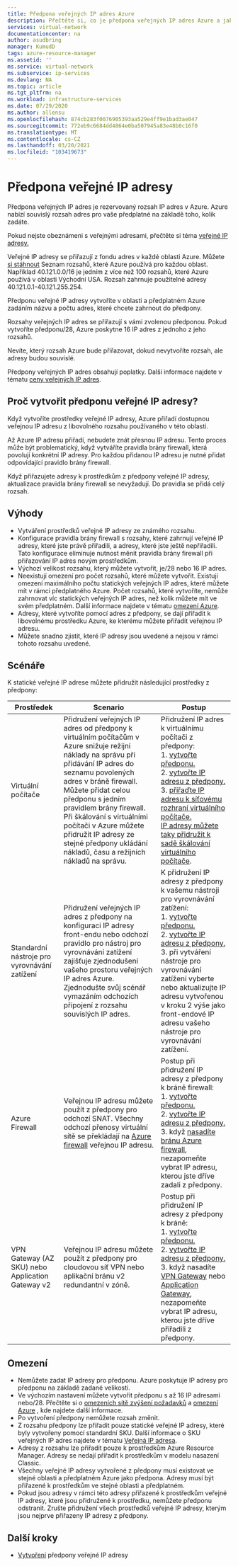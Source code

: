 ```yaml
---
title: Předpona veřejných IP adres Azure
description: Přečtěte si, co je předpona veřejných IP adres Azure a jak vám může pomáhat s přiřazením předvídatelných veřejných IP adres vašim prostředkům.
services: virtual-network
documentationcenter: na
author: asudbring
manager: KumudD
tags: azure-resource-manager
ms.assetid: ''
ms.service: virtual-network
ms.subservice: ip-services
ms.devlang: NA
ms.topic: article
ms.tgt_pltfrm: na
ms.workload: infrastructure-services
ms.date: 07/29/2020
ms.author: allensu
ms.openlocfilehash: 874cb283f0076905393aa529e4ff9e1bad3ae047
ms.sourcegitcommit: 772eb9c6684dd4864e0ba507945a83e48b8c16f0
ms.translationtype: MT
ms.contentlocale: cs-CZ
ms.lasthandoff: 03/20/2021
ms.locfileid: "103419673"
---
```

# <a name="public-ip-address-prefix"></a>Předpona veřejné IP adresy

Předpona veřejných IP adres je rezervovaný rozsah IP adres v Azure. Azure nabízí souvislý rozsah adres pro vaše předplatné na základě toho, kolik zadáte. 

Pokud nejste obeznámeni s veřejnými adresami, přečtěte si téma [veřejné IP adresy.](./public-ip-addresses.md#public-ip-addresses)

Veřejné IP adresy se přiřazují z fondu adres v každé oblasti Azure. Můžete [si stáhnout](https://www.microsoft.com/download/details.aspx?id=56519) Seznam rozsahů, které Azure používá pro každou oblast. Například 40.121.0.0/16 je jedním z více než 100 rozsahů, které Azure používá v oblasti Východní USA. Rozsah zahrnuje použitelné adresy 40.121.0.1-40.121.255.254.

Předponu veřejné IP adresy vytvoříte v oblasti a předplatném Azure zadáním názvu a počtu adres, které chcete zahrnout do předpony. 

Rozsahy veřejných IP adres se přiřazují s vámi zvolenou předponou. Pokud vytvoříte předponu/28, Azure poskytne 16 IP adres z jednoho z jeho rozsahů.

Nevíte, který rozsah Azure bude přiřazovat, dokud nevytvoříte rozsah, ale adresy budou souvislé. 

Předpony veřejných IP adres obsahují poplatky. Další informace najdete v tématu [ceny veřejných IP adres](https://azure.microsoft.com/pricing/details/ip-addresses).

## <a name="why-create-a-public-ip-address-prefix"></a>Proč vytvořit předponu veřejné IP adresy?

Když vytvoříte prostředky veřejné IP adresy, Azure přiřadí dostupnou veřejnou IP adresu z libovolného rozsahu používaného v této oblasti. 

Až Azure IP adresu přiřadí, nebudete znát přesnou IP adresu. Tento proces může být problematický, když vytváříte pravidla brány firewall, která povolují konkrétní IP adresy. Pro každou přidanou IP adresu je nutné přidat odpovídající pravidlo brány firewall.

Když přiřazujete adresy k prostředkům z předpony veřejné IP adresy, aktualizace pravidla brány firewall se nevyžadují. Do pravidla se přidá celý rozsah.

## <a name="benefits"></a>Výhody

- Vytváření prostředků veřejné IP adresy ze známého rozsahu.
- Konfigurace pravidla brány firewall s rozsahy, které zahrnují veřejné IP adresy, které jste právě přiřadili, a adresy, které jste ještě nepřiřadili. Tato konfigurace eliminuje nutnost měnit pravidla brány firewall při přiřazování IP adres novým prostředkům.
- Výchozí velikost rozsahu, který můžete vytvořit, je/28 nebo 16 IP adres.
- Neexistují omezení pro počet rozsahů, které můžete vytvořit. Existují omezení maximálního počtu statických veřejných IP adres, které můžete mít v rámci předplatného Azure. Počet rozsahů, které vytvoříte, nemůže zahrnovat víc statických veřejných IP adres, než kolik můžete mít ve svém předplatném. Další informace najdete v tématu [omezení Azure](../azure-resource-manager/management/azure-subscription-service-limits.md?toc=%2fazure%2fvirtual-network%2ftoc.json#azure-resource-manager-virtual-networking-limits).
- Adresy, které vytvoříte pomocí adres z předpony, se dají přiřadit k libovolnému prostředku Azure, ke kterému můžete přiřadit veřejnou IP adresu.
- Můžete snadno zjistit, které IP adresy jsou uvedené a nejsou v rámci tohoto rozsahu uvedené.

## <a name="scenarios"></a>Scénáře
K statické veřejné IP adrese můžete přidružit následující prostředky z předpony:

|Prostředek|Scenario|Postup|
|---|---|---|
|Virtuální počítače| Přidružení veřejných IP adres od předpony k virtuálním počítačům v Azure snižuje režijní náklady na správu při přidávání IP adres do seznamu povolených adres v bráně firewall. Můžete přidat celou předponu s jedním pravidlem brány firewall. Při škálování s virtuálními počítači v Azure můžete přidružit IP adresy ze stejné předpony ukládání nákladů, času a režijních nákladů na správu.| Přidružení IP adres k virtuálnímu počítači z předpony: </br> 1. [vytvořte předponu.](manage-public-ip-address-prefix.md) </br> 2. [vytvořte IP adresu z předpony.](manage-public-ip-address-prefix.md) </br> 3. [přiřaďte IP adresu k síťovému rozhraní virtuálního počítače.](virtual-network-network-interface-addresses.md#add-ip-addresses) </br> [IP adresy můžete taky přidružit k sadě škálování virtuálního počítače](https://azure.microsoft.com/resources/templates/101-vmms-with-public-ip-prefix/).
| Standardní nástroje pro vyrovnávání zatížení | Přidružení veřejných IP adres z předpony na konfiguraci IP adresy front-endu nebo odchozí pravidlo pro nástroj pro vyrovnávání zatížení zajišťuje zjednodušení vašeho prostoru veřejných IP adres Azure. Zjednodušte svůj scénář vymazáním odchozích připojení z rozsahu souvislých IP adres. | K přidružení IP adresy z předpony k vašemu nástroji pro vyrovnávání zatížení: </br> 1. [vytvořte předponu.](manage-public-ip-address-prefix.md) </br> 2. [vytvořte IP adresu z předpony.](manage-public-ip-address-prefix.md) </br> 3. při vytváření nástroje pro vyrovnávání zatížení vyberte nebo aktualizujte IP adresu vytvořenou v kroku 2 výše jako front-endové IP adresu vašeho nástroje pro vyrovnávání zatížení. |
| Azure Firewall | Veřejnou IP adresu můžete použít z předpony pro odchozí SNAT. Všechny odchozí přenosy virtuální sítě se překládají na [Azure firewall](../firewall/overview.md?toc=%2fazure%2fvirtual-network%2ftoc.json) veřejnou IP adresu. | Postup při přidružení IP adresy z předpony k bráně firewall: </br> 1. [vytvořte předponu.](manage-public-ip-address-prefix.md) </br> 2. [vytvořte IP adresu z předpony.](manage-public-ip-address-prefix.md) </br> 3. když [nasadíte bránu Azure firewall](../firewall/tutorial-firewall-deploy-portal.md?toc=%2fazure%2fvirtual-network%2ftoc.json#deploy-the-firewall), nezapomeňte vybrat IP adresu, kterou jste dříve zadali z předpony.|
| VPN Gateway (AZ SKU) nebo Application Gateway v2 | Veřejnou IP adresu můžete použít z předpony pro cloudovou síť VPN nebo aplikační bránu v2 redundantní v zóně. | Postup při přidružení IP adresy z předpony k bráně: </br> 1. [vytvořte předponu.](manage-public-ip-address-prefix.md) </br> 2. [vytvořte IP adresu z předpony.](manage-public-ip-address-prefix.md) </br> 3. když nasadíte [VPN Gateway](https://docs.microsoft.com/azure/vpn-gateway/tutorial-create-gateway-portal) nebo [Application Gateway](../application-gateway/quick-create-portal.md#create-an-application-gateway), nezapomeňte vybrat IP adresu, kterou jste dříve přiřadili z předpony.|

## <a name="constraints"></a>Omezení

- Nemůžete zadat IP adresy pro předponu. Azure poskytuje IP adresy pro předponu na základě zadané velikosti.
- Ve výchozím nastavení můžete vytvořit předponu s až 16 IP adresami nebo/28. Přečtěte si o [omezeních sítě zvýšení požadavků](../azure-portal/supportability/networking-quota-requests.md) a [omezení Azure](../azure-resource-manager/management/azure-subscription-service-limits.md?toc=%2fazure%2fvirtual-network%2ftoc.json#azure-resource-manager-virtual-networking-limits) , kde najdete další informace.
- Po vytvoření předpony nemůžete rozsah změnit.
- Z rozsahu předpony lze přiřadit pouze statické veřejné IP adresy, které byly vytvořeny pomocí standardní SKU. Další informace o SKU veřejných IP adres najdete v tématu [Veřejná IP adresa](./public-ip-addresses.md#public-ip-addresses).
- Adresy z rozsahu lze přiřadit pouze k prostředkům Azure Resource Manager. Adresy se nedají přiřadit k prostředkům v modelu nasazení Classic.
- Všechny veřejné IP adresy vytvořené z předpony musí existovat ve stejné oblasti a předplatném Azure jako předpona. Adresy musí být přiřazené k prostředkům ve stejné oblasti a předplatném.
- Pokud jsou adresy v rámci této adresy přiřazené k prostředkům veřejné IP adresy, které jsou přidružené k prostředku, nemůžete předponu odstranit. Zrušte přidružení všech prostředků veřejné IP adresy, kterým jsou nejprve přiřazeny IP adresy z předpony.


## <a name="next-steps"></a>Další kroky

- [Vytvoření](manage-public-ip-address-prefix.md) předpony veřejné IP adresy